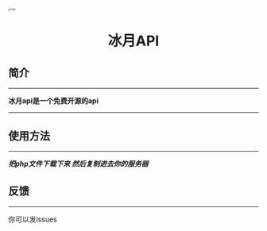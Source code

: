<img src="https://raw.githubusercontent.com/bingqiu456/bingyue-api/main/logo.png" alt="logo" style="zoom:33%;" />

<center><h1>冰月API</h1></center>

## **简介**

---

**冰月api是一个免费开源的api**



---



## **使用方法**

---

***把php文件下载下来 然后复制进去你的服务器***



## 反馈

---

你可以发issues
